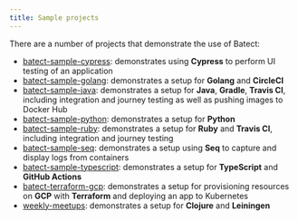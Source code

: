 ```yaml
---
title: Sample projects
---
```


There are a number of projects that demonstrate the use of Batect:

* [batect-sample-cypress](https://github.com/batect/batect-sample-cypress): demonstrates using **Cypress** to perform UI testing of an application
* [batect-sample-golang](https://github.com/batect/batect-sample-golang): demonstrates a setup for **Golang** and **CircleCI**
* [batect-sample-java](https://github.com/batect/batect-sample-java): demonstrates a setup for **Java**, **Gradle**, **Travis CI**, including integration and journey testing as well as pushing images to Docker Hub
* [batect-sample-python](https://github.com/sbalnojan/batect-sample-python): demonstrates a setup for **Python**
* [batect-sample-ruby](https://github.com/batect/batect-sample-ruby): demonstrates a setup for **Ruby** and **Travis CI**, including integration and journey testing
* [batect-sample-seq](https://github.com/batect/batect-sample-seq): demonstrates a setup using **Seq** to capture and display logs from containers
* [batect-sample-typescript](https://github.com/batect/batect-sample-typescript): demonstrates a setup for **TypeScript** and **GitHub Actions**
* [batect-terraform-gcp](https://github.com/yearofthedan/batect-terraform-gcp): demonstrates a setup for provisioning resources on **GCP** with **Terraform** and deploying an app to Kubernetes
* [weekly-meetups](https://github.com/safiranugroho/weekly-meetups): demonstrates a setup for **Clojure** and **Leiningen**

